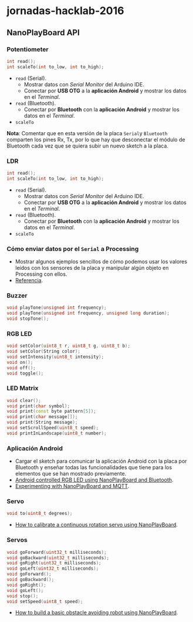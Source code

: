 # jornadas-hacklab-2016

## NanoPlayBoard API

### Potentiometer

```c++
int read();
int scaleTo(int to_low, int to_high);
```

* `read` (Serial). 
  * Mostrar datos con *Serial Monitor* del Arduino IDE.
  * Conectar por **USB OTG** a la **aplicación Android** y mostrar los datos en el *Terminal*.
* `read` (Bluetooth). 
  * Conectar por **Bluetooth** con la **aplicación Android** y mostrar los datos en el *Terminal*.
* `scaleTo`

**Nota**: Comentar que en esta versión de la placa `Serial`y `Bluetooth` comparten los pines Rx, Tx, por lo que hay que desconectar el módulo de Bluetooth cada vez que se quiera subir un nuevo sketch a la placa.

### LDR

```c++
int read();
int scaleTo(int to_low, int to_high);
```

* `read` (Serial). 
  * Mostrar datos con *Serial Monitor* del Arduino IDE.
  * Conectar por **USB OTG** a la **aplicación Android** y mostrar los datos en el *Terminal*.
* `read` (Bluetooth). 
  * Conectar por **Bluetooth** con la **aplicación Android** y mostrar los datos en el *Terminal*.
* `scaleTo`

### Cómo enviar datos por el `Serial` a Processing

* Mostrar algunos ejemplos sencillos de cómo podemos usar los valores leídos con los sensores de la placa y manipular algún objeto en Processing con ellos.
* [Referencia](https://github.com/josejuansanchez/NanoPlayBoard-Processing).

### Buzzer

```c++
void playTone(unsigned int frequency);
void playTone(unsigned int frequency, unsigned long duration);
void stopTone();
```

### RGB LED

```c++
void setColor(uint8_t r, uint8_t g, uint8_t b);
void setColor(String color);
void setIntensity(uint8_t intensity);
void on();
void off();
void toggle();
```

### LED Matrix

```c++
void clear();
void print(char symbol);
void print(const byte pattern[5]);
void print(char message[]);
void print(String message);
void setScrollSpeed(uint8_t speed);
void printInLandscape(uint8_t number);
```

### Aplicación Android

* Cargar el sketch para comunicar la aplicación Android con la placa por Bluetooth y enseñar todas las funcionalidades que tiene para los elementos que se han mostrado previamente.
* [Android controlled RGB LED using NanoPlayBoard and Bluetooth](http://nanoplayboard.org/articles/android-controlled-rgb-led-using-nanoplayboard.html).
* [Experimenting with NanoPlayBoard and MQTT](http://nanoplayboard.org/articles/experimenting-with-nanoplayboard-and-mqtt.html).

### Servo

```c++
void to(uint8_t degrees);
```

* [How to calibrate a continuous rotation servo using NanoPlayBoard](http://nanoplayboard.org/articles/how-to-calibrate-a-continuous-servo.html).

### Servos

```c++
void goForward(uint32_t milliseconds);
void goBackward(uint32_t milliseconds);
void goRight(uint32_t milliseconds);
void goLeft(uint32_t milliseconds);
void goForward();
void goBackward();
void goRight();
void goLeft();
void stop();
void setSpeed(uint8_t speed);
```

* [How to build a basic obstacle avoiding robot using NanoPlayBoard](http://nanoplayboard.org/articles/how-to-build-a-basic-obstacle-avoiding-nanoplaybot.html).


